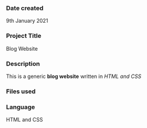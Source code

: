 ### Date created
9th January 2021

### Project Title
Blog Website

### Description
This is a generic **blog website** written in _HTML and CSS_

### Files used


### Language
HTML and CSS
